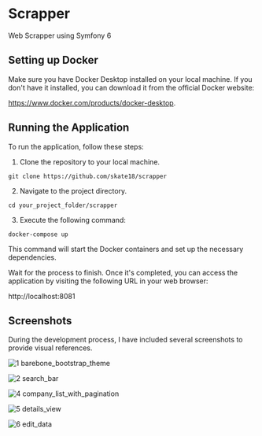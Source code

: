 # Scrapper
Web Scrapper using Symfony 6

Setting up Docker
---------------
Make sure you have Docker Desktop installed on your local machine. If you don't have it installed, you can download it from the official Docker website: 

https://www.docker.com/products/docker-desktop.

Running the Application
---------------
To run the application, follow these steps:

1. Clone the repository to your local machine.
```
git clone https://github.com/skate18/scrapper
```
2. Navigate to the project directory.
```
cd your_project_folder/scrapper
```
3. Execute the following command:
```
docker-compose up
```

This command will start the Docker containers and set up the necessary dependencies.

Wait for the process to finish. Once it's completed, you can access the application by visiting the following URL in your web browser:

http://localhost:8081


Screenshots
---------------
During the development process, I have included several screenshots to provide visual references.

![1  barebone_bootstrap_theme](https://github.com/skate18/scrapper/assets/67493514/3a9aada0-e350-4f14-9097-ca10984e5152)

![2  search_bar](https://github.com/skate18/scrapper/assets/67493514/89aa88b9-d181-478b-8154-a5f795ec56a6)

![4  company_list_with_pagination](https://github.com/skate18/scrapper/assets/67493514/5c05d2ae-1a9b-40e9-8397-19288af13320)

![5  details_view](https://github.com/skate18/scrapper/assets/67493514/59dab6a2-e09c-497c-b933-ee2b180fc11d)

![6  edit_data](https://github.com/skate18/scrapper/assets/67493514/536a36ba-be78-43d8-acb1-cb44091bd490)

